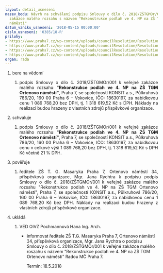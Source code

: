 ```yaml
---
layout: detail_usneseni
nazev_bodu: Návrh na schválení podpisu Smlouvy o dílo č. 2018/ZŠTGMOr/001 k veřejné
  zakázce malého rozsahu s názvem "Rekonstrukce podlah ve 4. NP na ZŠ TGM Ortenovo
  náměstí"
datum_vzniku_usneseni: '2018-05-15 00:00:00'
cislo_usneseni: '0385/18-R'
prilohy:
- https://www.praha7.cz/wp-content/uploads/councilResolution/Resolutions/29887/export/1Duvodovazprava~355602.docx
- https://www.praha7.cz/wp-content/uploads/councilResolution/Resolutions/29887/export/7VypisOR~355596.pdf
- https://www.praha7.cz/wp-content/uploads/councilResolution/Resolutions/29887/export/8SpolehlivyplatceDPH~355595.pdf
- https://www.praha7.cz/wp-content/uploads/councilResolution/Resolutions/29887/export/export~356108.pdf
organ: rada
---
```

<ol id="urzList" class="urzList_view"><li id="" class="urzClass1"><span name="1">bere na vědomí</span><ol class="urzOlClass"><li style="text-align: justify;" id="" class="urzClass2"><span><p style="text-align: justify;" data-mce-style="text-align: justify;">podpis Smlouvy o dílo č.&nbsp;2018/ZŠTGMOr/001 k veřejné zakázce malého rozsahu <strong>"Rekonstrukce podlah ve 4. NP na ZŠ TGM Ortenovo náměstí"</strong>, Praha 7, se společností KONSIT a.s., Půlkruhová 786/20, 160 00 Praha 6 – Vokovice, IČO: 18630197, za nabídkovou cenu 1 089 768,20 bez DPH, tj. 1 318 619,52 Kč s DPH. Náklady na realizaci budou hrazeny z vlastních zdrojů příspěvkové organizace.<br></p></span></li></ol></li><li id="" class="urzClass1"><span name="24">schvaluje</span><ol class="urzOlClass" id=""><li style="text-align: justify;" id="" class="urzClass2"><span><p style="text-align: justify;" data-mce-style="text-align: justify;">podpis Smlouvy o dílo č.&nbsp;2018/ZŠTGMOr/001 k veřejné zakázce malého rozsahu <strong>"Rekonstrukce podlah ve 4. NP na ZŠ TGM Ortenovo náměstí"</strong>, Praha 7, se společností KONSIT a.s., Půlkruhová 786/20, 160 00 Praha 6 – Vokovice, IČO: 18630197, za nabídkovou cenu v celkové výši&nbsp;1 089 768,20 bez DPH, tj. 1 318 619,52 Kč s DPH Kč včetně 21 % DPH. <br></p></span></li></ol></li><li id="" class="urzClass1"><span name="16">pověřuje</span><ol class="urzOlClass"><li style="text-align: justify;" id="" class="urzClass2"><span><p style="text-align: justify;" data-mce-style="text-align: justify;">ředitele ZŠ T. G. Masaryka Praha 7, Ortenovo náměstí 34, příspěvková organizace,&nbsp;Mgr. Jana Rychtra k podpisu podpis Smlouvy o dílo č. 2018/ZŠTGMOr/001 k veřejné zakázce malého rozsahu "Rekonstrukce podlah ve 4. NP na ZŠ TGM Ortenovo náměstí", Praha 7, se společností KONSIT a.s., Půlkruhová 786/20, 160 00 Praha 6 – Vokovice, IČO: 18630197, za nabídkovou cenu 1 089 768,20 Kč bez DPH. Náklady na realizaci budou hrazeny z vlastních zdrojů příspěvkové organizace.<br></p></span></li></ol></li><li class="urzClass1" id="urzUkoly"><span name="1">ukládá</span><ol class="urzOlClass"><li class="urzClass2"><span><p>VED OIVZ Pochmannová Hana Ing. Arch.</p></span><ul class="urzUlClass"><li class="urzClass3"><span><p>informovat ředitele ZŠ T.G. Masaryka Praha 7, Ortenovo náměstí 34, příspěvková organizace, Mgr. Jana Rychtra o podpisu Smlouvy o dílo č. 2018/ZŠTGMOr/001 k veřejné zakázce malého roszahu s názvem "Rekonstrukce podlah ve 4. NP na ZŠ TGM Ortenovo náměstí" Radou MČ Praha 7.</p></span><span class="urzUkolTermin">  Termín:&nbsp;18.5.2018</span></li></ul></li></ol></li></ol>